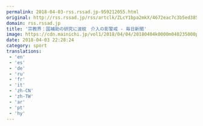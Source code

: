 ```yaml
---
permalink: 2018-04-03-rss.rssad.jp-959212055.html
original: http://rss.rssad.jp/rss/artclk/ZLcY1bpa2mkX/4672eac7c3b5ed385f1271c3dd559e2f?ul=28mKDDMuXahy8rtR8Pe.b69PQ79IDqFFHtXcjO4RG4S5O59aj5G6PvQnn5tryInlEkmsH.9w0OyUdiR8skKnSWu4DS63
domain: rss.rssad.jp
title: '宗教界：国補助の研究に波紋　介入の影警戒 - 毎日新聞'
image: https://cdn.mainichi.jp/vol1/2018/04/04/20180404k0000m040235000p/8.jpg?1
date: 2018-04-03 22:28:24
category: sport
translations: 
 - 'en'
 - 'es'
 - 'de'
 - 'ru'
 - 'fr'
 - 'it'
 - 'zh-CN'
 - 'zh-TW'
 - 'ar'
 - 'pt'
 - 'hy'
---
```



